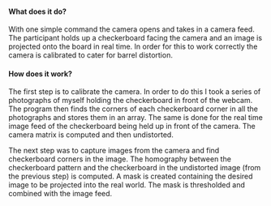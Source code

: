 #### What does it do?

With one simple command the camera opens and takes in a camera feed. The
participant holds up a checkerboard facing the camera and an image is projected
onto the board in real time.  In order for this to work correctly the camera is
calibrated to cater for barrel distortion.

#### How does it work?

The first step is to calibrate the camera. In order to do this I took a series
of photographs of myself holding the checkerboard in front of the webcam. The
program then finds the corners of each checkerboard corner in all the
photographs and stores them in an array. The same is done for the real time
image feed of the checkerboard being held up in front of the camera. The camera
matrix is computed and then undistorted.

The next step was to capture images from the camera and find checkerboard
corners in the image. The homography between the checkerboard pattern and the
checkerboard in the undistorted image (from the previous step) is computed. A
mask is created containing the desired image to be projected into the real
world. The mask is thresholded and combined with the image feed.

